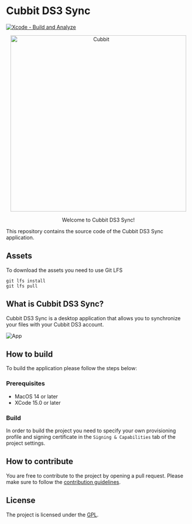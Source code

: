 # Cubbit DS3 Sync

[![Xcode - Build and Analyze](https://github.com/marmos91/cubbit-ds3-sync/actions/workflows/build.yml/badge.svg)](https://github.com/marmos91/cubbit-ds3-sync/actions/workflows/build.yml)

<p align="center">
  <img alt="Cubbit" src="/Assets/Logo.png?raw=true" width="480">
</p>

<p align="center">Welcome to Cubbit DS3 Sync!</p>

This repository contains the source code of the Cubbit DS3 Sync application.

## Assets

To download the assets you need to use Git LFS

```
git lfs install
git lfs pull
```

## What is Cubbit DS3 Sync?

Cubbit DS3 Sync is a desktop application that allows you to synchronize your files with your Cubbit DS3 account.

![App](/Assets/App.png)

## How to build

To build the application please follow the steps below:

### Prerequisites

- MacOS 14 or later
- XCode 15.0 or later

### Build

In order to build the project you need to specify your own provisioning profile and signing certificate in the `Signing & Capabilities` tab of the project settings.

## How to contribute

You are free to contribute to the project by opening a pull request. Please make sure to follow the [contribution guidelines](CONTRIBUTING.md).

## License

The project is licensed under the [GPL](LICENSE).
